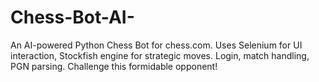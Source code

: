 # Chess-Bot-AI-
An AI-powered Python Chess Bot for chess.com. Uses Selenium for UI interaction, Stockfish engine for strategic moves. Login, match handling, PGN parsing. Challenge this formidable opponent! 

